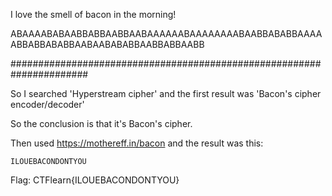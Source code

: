 I love the smell of bacon in the morning! 

ABAAAABABAABBABBAABBAABAAAAAABAAAAAAAABAABBABABBAAAAABBABBABABBAABAABABABBAABBABBAABB

######################################################################

So I searched 'Hyperstream cipher' and the first result was 'Bacon's cipher encoder/decoder'

So the conclusion is that it's Bacon's cipher.

Then used https://mothereff.in/bacon and the result was this:

<code>ILOUEBACONDONTYOU</code>

Flag: CTFlearn{ILOUEBACONDONTYOU}
